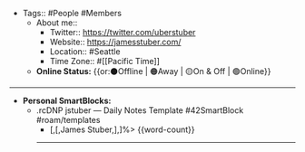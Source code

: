 - Tags:: #People #Members
    - About me::
        - Twitter:: https://twitter.com/uberstuber
        - Website:: https://jamesstuber.com/
        - Location:: #Seattle
        - Time Zone:: #[[Pacific Time]]
    - **Online Status:**  {{or:⚫️Offline | 🟠Away | 🟡On & Off | 🟢Online}}
- ---
- **Personal SmartBlocks:**
    - .rcDNP jstuber — Daily Notes Template #42SmartBlock #roam/templates
        - [,[,James Stuber,],]%> {{word-count}}
        - ---
